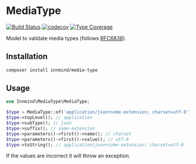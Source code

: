 # MediaType

[![Build Status](https://github.com/innmind/mediatype/workflows/CI/badge.svg?branch=master)](https://github.com/innmind/mediatype/actions?query=workflow%3ACI)
[![codecov](https://codecov.io/gh/innmind/mediatype/branch/develop/graph/badge.svg)](https://codecov.io/gh/innmind/mediatype)
[![Type Coverage](https://shepherd.dev/github/innmind/mediatype/coverage.svg)](https://shepherd.dev/github/innmind/mediatype)

Model to validate media types (follows [RFC6838](https://tools.ietf.org/html/rfc6838)).

## Installation

```sh
composer install innmind/media-type
```

## Usage

```php
use Innmind\MediaType\MediaType;

$type = MediaType::of('application/json+some-extension; charset=utf-8');
$type->topLevel(); // application
$type->subType(); // json
$type->suffix(); // some-extension
$type->parameters()->first()->name(); // charset
$type->parameters()->first()->value(); // utf-8
$type->toString(); // application/json+some-extension; charset=utf-8
```

If the values are incorrect it will throw an exception.
